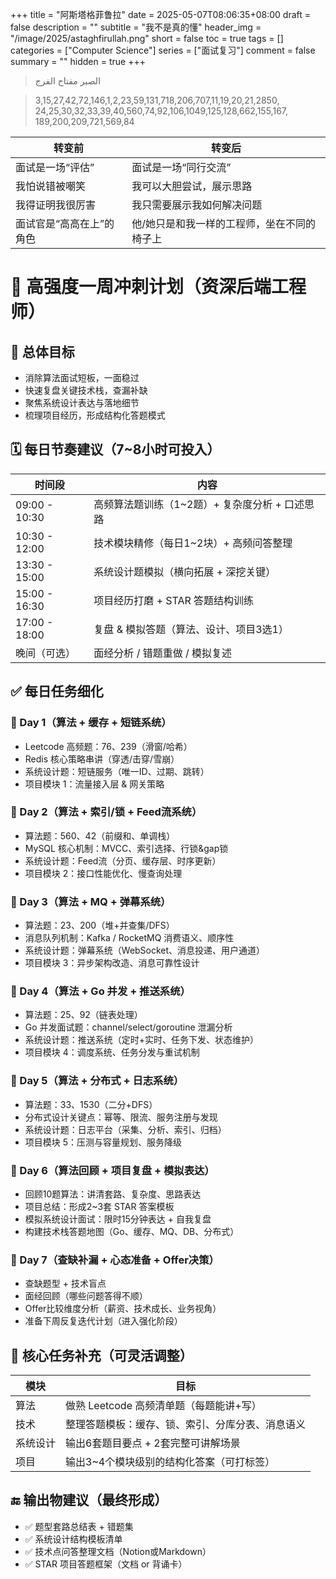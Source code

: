 +++
title = "阿斯塔格菲鲁拉"
date = 2025-05-07T08:06:35+08:00
draft = false
description = ""
subtitle = "我不是真的懂"
header_img = "/image/2025/astaghfirullah.png"
short = false
toc = true
tags = []
categories = ["Computer Science"]
series = ["面试复习"]
comment = false
summary = ""
hidden = true
+++

> الصبر مفتاح الفرج

> 3,15,27,42,72,146,1,2,23,59,131,718,206,707,11,19,20,21,2850,
> 24,25,30,32,33,39,40,560,74,92,106,1049,125,128,662,155,167,
> 189,200,209,721,569,84

| 转变前           | 转变后                    |
| ------------- | ---------------------- |
| 面试是一场“评估”     | 面试是一场“同行交流”            |
| 我怕说错被嘲笑       | 我可以大胆尝试，展示思路           |
| 我得证明我很厉害      | 我只需要展示我如何解决问题          |
| 面试官是“高高在上”的角色 | 他/她只是和我一样的工程师，坐在不同的椅子上 |


# 🚀 高强度一周冲刺计划（资深后端工程师）

## 🎯 总体目标

- 消除算法面试短板，一面稳过
- 快速复盘关键技术栈，查漏补缺
- 聚焦系统设计表达与落地细节
- 梳理项目经历，形成结构化答题模式


## 🗓️ 每日节奏建议（7~8小时可投入）

| 时间段 | 内容 |
|--------|------|
| 09:00 - 10:30 | 高频算法题训练（1~2题）+ 复杂度分析 + 口述思路 |
| 10:30 - 12:00 | 技术模块精修（每日1~2块）+ 高频问答整理 |
| 13:30 - 15:00 | 系统设计题模拟（横向拓展 + 深挖关键） |
| 15:00 - 16:30 | 项目经历打磨 + STAR 答题结构训练 |
| 17:00 - 18:00 | 复盘 & 模拟答题（算法、设计、项目3选1） |
| 晚间（可选） | 面经分析 / 错题重做 / 模拟复述 |


## ✅ 每日任务细化

### 📅 Day 1（算法 + 缓存 + 短链系统）

- Leetcode 高频题：76、239（滑窗/哈希）
- Redis 核心策略串讲（穿透/击穿/雪崩）
- 系统设计题：短链服务（唯一ID、过期、跳转）
- 项目模块 1：流量接入层 & 网关策略


### 📅 Day 2（算法 + 索引/锁 + Feed流系统）

- 算法题：560、42（前缀和、单调栈）
- MySQL 核心机制：MVCC、索引选择、行锁&gap锁
- 系统设计题：Feed流（分页、缓存层、时序更新）
- 项目模块 2：接口性能优化、慢查询处理


### 📅 Day 3（算法 + MQ + 弹幕系统）

- 算法题：23、200（堆+并查集/DFS）
- 消息队列机制：Kafka / RocketMQ 消费语义、顺序性
- 系统设计题：弹幕系统（WebSocket、消息投递、用户通道）
- 项目模块 3：异步架构改造、消息可靠性设计


### 📅 Day 4（算法 + Go 并发 + 推送系统）

- 算法题：25、92（链表处理）
- Go 并发面试题：channel/select/goroutine 泄漏分析
- 系统设计题：推送系统（定时+实时、任务下发、状态维护）
- 项目模块 4：调度系统、任务分发与重试机制


### 📅 Day 5（算法 + 分布式 + 日志系统）

- 算法题：33、1530（二分+DFS）
- 分布式设计关键点：幂等、限流、服务注册与发现
- 系统设计题：日志平台（采集、分析、索引、归档）
- 项目模块 5：压测与容量规划、服务降级


### 📅 Day 6（算法回顾 + 项目复盘 + 模拟表达）

- 回顾10题算法：讲清套路、复杂度、思路表达
- 项目总结：形成2~3套 STAR 答案模板
- 模拟系统设计面试：限时15分钟表达 + 自我复盘
- 构建技术栈答题地图（Go、缓存、MQ、DB、分布式）


### 📅 Day 7（查缺补漏 + 心态准备 + Offer决策）

- 查缺题型 + 技术盲点
- 面经回顾（哪些问题答得不顺）
- Offer比较维度分析（薪资、技术成长、业务视角）
- 准备下周反复迭代计划（进入强化阶段）

## 📌 核心任务补充（可灵活调整）

| 模块 | 目标 |
|------|------|
| 算法 | 做熟 Leetcode 高频清单题（每题能讲+写） |
| 技术 | 整理答题模板：缓存、锁、索引、分库分表、消息语义 |
| 系统设计 | 输出6套题目要点 + 2套完整可讲解场景 |
| 项目 | 输出3~4个模块级别的结构化答案（可打标签） |

## 🔚 输出物建议（最终形成）

- ✅ 题型套路总结表 + 错题集
- ✅ 系统设计结构模板清单
- ✅ 技术点问答整理文档（Notion或Markdown）
- ✅ STAR 项目答题框架（文档 or 背诵卡）

